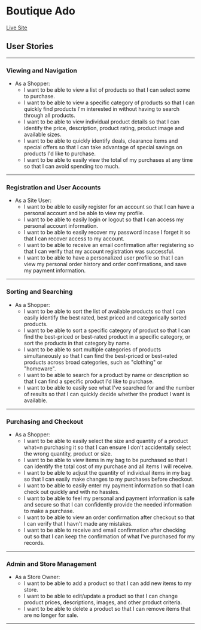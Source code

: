 # Boutique Ado

[Live Site](https://boutique-ado-carla-buongiorno.onrender.com)

## User Stories
---
### Viewing and Navigation
- As a Shopper:
    - I want to be able to view a list of products so that I can select some to purchase.
    - I want to be able to view a specific category of products so that I can quickly find products I'm interested in without having to search through all products.
    - I want to be able to view individual product details so that I can identify the price, description, product rating, product image and available sizes.
    - I want to be able to quickly identify deals, clearance items and special offers so that I can take advantage of special savings on products I'd like to purchase.
    - I want to be able to easily view the total of my purchases at any time so that I can avoid spending too much.

---

### Registration and User Accounts
- As a Site User:
    - I want to be able to easily register for an account so that I can have a personal account and be able to view my profile.
    - I want to be able to easily login or logout so that I can access my personal account information.
    - I want to be able to easily recover my password incase I forget it so that I can recover access to my account.
    - I want to be able to receive an email confirmation after registering so that I can verify that my account registration was successful.
    - I want to be able to have a personalized user profile so that I can view my personal order history and order confirmations, and save my payment information.

---

### Sorting and Searching
- As a Shopper:
    - I want to be able to sort the list of available products so that I can easily identify the best rated, best priced and categorically sorted products.
    - I want to be able to sort a specific category of product so that I can find the best-priced or best-rated product in a specific category, or sort the products in that category by name.
    - I want to be able to sort multiple categories of products simultaneously so that I can find the best-priced or best-rated products across broad categories, such as "clothing" or "homeware".
    - I want to be able to search for a product by name or description so that I can find a specific product I'd like to purchase.
    - I want to be able to easily see what I've searched for and the number of results so that I can quickly decide whether the product I want is available.

---

### Purchasing and Checkout
- As a Shopper:
    - I want to be able to easily select the size and quantity of a product what=n purchasing it so that I can ensure I don't accidentally select the wrong quantity, product or size.
    - I want to be able to view items in my bag to be purchased so that I can identify the total cost of my purchase and all items I will receive.
    - I want to be able to adjust the quantity of individual items in my bag so that I can easily make changes to my purchases before checkout.
    - I want to be able to easily enter my payment information so that I can check out quickly and with no hassles.
    - I want to be able to feel my personal and payment information is safe and secure so that I can confidently provide the needed information to make a purchase.
    - I want to be able to view an order confirmation after checkout so that I can verify that I havn't made any mistakes.
    - I want to be able to receive and email confirmation after checking out so that I can keep the confirmation of what I've purchased for my records.

---

### Admin and Store Management
- As a Store Owner:
    - I want to be able to add a product so that I can add new items to my store.
    - I want to be able to edit/update a product so that I can change product prices, descriptions, images, and other product criteria.
    - I want to be able to delete a product so that I can remove items that are no longer for sale.

---
